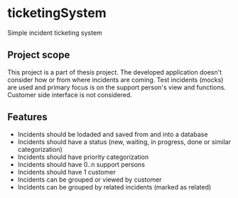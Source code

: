 # ticketingSystem
Simple incident ticketing system

## Project scope
This project is a part of thesis project. The developed application doesn't consider how or from where incidents are coming. Test incidents (mocks) are used and primary focus is on the support person's view and functions. Customer side interface is not considered.

## Features
- Incidents should be lodaded and saved from and into a database
- Incidents should have a status (new, waiting, in progress, done or similar categorization)
- Incidents should have priority categorization
- Incidents should have 0..n support persons
- Incidents should have 1 customer
- Incidents can be grouped or viewed by customer
- Incidents can be grouped by related incidents (marked as related)
